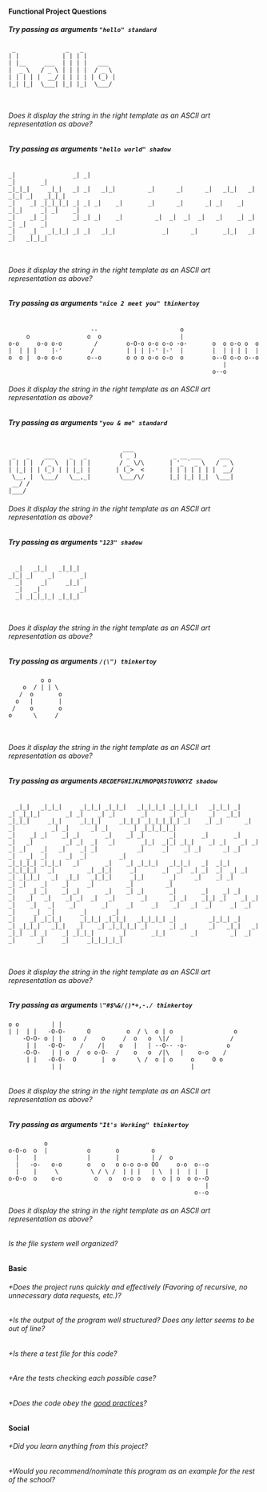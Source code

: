 #### Functional Project Questions

##### Try passing as arguments `"hello" standard`
```
 _              _   _          
| |            | | | |         
| |__     ___  | | | |   ___   
|  _ \   / _ \ | | | |  / _ \  
| | | | |  __/ | | | | | (_) | 
|_| |_|  \___| |_| |_|  \___/  
                               
                               
```

###### Does it display the string in the right template as an ASCII art representation as above?  
##### Try passing as arguments `"hello world" shadow`
```
                                                                                        
_|                _| _|                                                     _|       _| 
_|_|_|     _|_|   _| _|   _|_|         _|      _|      _|   _|_|   _|  _|_| _|   _|_|_| 
_|    _| _|_|_|_| _| _| _|    _|       _|      _|      _| _|    _| _|_|     _| _|    _| 
_|    _| _|       _| _| _|    _|         _|  _|  _|  _|   _|    _| _|       _| _|    _| 
_|    _|   _|_|_| _| _|   _|_|             _|      _|       _|_|   _|       _|   _|_|_| 
                                                                                        
                                                                                        
```
###### Does it display the string in the right template as an ASCII art representation as above?  
##### Try passing as arguments `"nice 2 meet you" thinkertoy`
```
                                                                       
                       --                       o                      
     o                o  o                      |                      
o-o     o-o o-o         /        o-O-o o-o o-o -o-       o  o o-o o  o 
|  | | |    |-'        /         | | | |-' |-'  |        |  | | | |  | 
o  o |  o-o o-o       o--o       o o o o-o o-o  o        o--O o-o o--o 
                                                            |          
                                                         o--o          
```
###### Does it display the string in the right template as an ASCII art representation as above?  
##### Try passing as arguments `"you & me" standard`
```
                                                                
                                ___                             
 _   _    ___    _   _         ( _ )          _ __ ___     ___  
| | | |  / _ \  | | | |        / _ \/\       | '_ ` _ \   / _ \ 
| |_| | | (_) | | |_| |       | (_>  <       | | | | | | |  __/ 
 \__, |  \___/   \__,_|        \___/\/       |_| |_| |_|  \___| 
 __/ /                                                          
|___/                                                           
```
###### Does it display the string in the right template as an ASCII art representation as above?  
##### Try passing as arguments `"123" shadow`
```
                       
  _|   _|_|   _|_|_|   
_|_| _|    _|       _| 
  _|     _|     _|_|   
  _|   _|           _| 
  _| _|_|_|_| _|_|_|   
                       
                       
```
###### Does it display the string in the right template as an ASCII art representation as above?
##### Try passing as arguments `/(\") thinkertoy`
```
         o o    
    o  / | | \  
   /  o       o 
  o   |       | 
 /    o       o 
o      \     /  
                
                
```
###### Does it display the string in the right template as an ASCII art representation as above?
##### Try passing as arguments `ABCDEFGHIJKLMNOPQRSTUVWXYZ shadow`
```
                                                                                                                                                                                                                                                               
  _|_|   _|_|_|     _|_|_| _|_|_|   _|_|_|_| _|_|_|_|   _|_|_| _|    _| _|_|_|       _| _|    _| _|       _|      _| _|      _|   _|_|   _|_|_|     _|_|     _|_|_|     _|_|_| _|_|_|_|_| _|    _| _|      _| _|          _| _|      _| _|      _| _|_|_|_|_|  
_|    _| _|    _| _|       _|    _| _|       _|       _|       _|    _|   _|         _| _|  _|   _|       _|_|  _|_| _|_|    _| _|    _| _|    _| _|    _|   _|    _| _|           _|     _|    _| _|      _| _|          _|   _|  _|     _|  _|         _|    
_|_|_|_| _|_|_|   _|       _|    _| _|_|_|   _|_|_|   _|  _|_| _|_|_|_|   _|         _| _|_|     _|       _|  _|  _| _|  _|  _| _|    _| _|_|_|   _|  _|_|   _|_|_|     _|_|       _|     _|    _| _|      _| _|    _|    _|     _|         _|         _|      
_|    _| _|    _| _|       _|    _| _|       _|       _|    _| _|    _|   _|   _|    _| _|  _|   _|       _|      _| _|    _|_| _|    _| _|       _|    _|   _|    _|       _|     _|     _|    _|   _|  _|     _|  _|  _|     _|  _|       _|       _|        
_|    _| _|_|_|     _|_|_| _|_|_|   _|_|_|_| _|         _|_|_| _|    _| _|_|_|   _|_|   _|    _| _|_|_|_| _|      _| _|      _|   _|_|   _|         _|_|  _| _|    _| _|_|_|       _|       _|_|       _|         _|  _|     _|      _|     _|     _|_|_|_|_|  
                                                                                                                                                                                                                                                               
                                                                                                                                                                                                                                                               
```
###### Does it display the string in the right template as an ASCII art representation as above?
##### Try passing as arguments `\"#$%&/()*+,-./ thinkertoy`
```
o o         | |                                                  
| |  | |   -O-O-      O          o  / \  o | o                 o 
    -O-O- o | |   o  /    o     /  o   o  \|/   |             /  
     | |   -O-O-    /    /|    o   |   | --O-- -o-           o   
    -O-O-   | | o  /  o o-O-  /    o   o  /|\   |    o-o    /    
     | |   -O-O-  O       |  o      \ /  o | o     o     O o     
            | |                                    |             
                                                                 
```
###### Does it display the string in the right template as an ASCII art representation as above?
##### Try passing as arguments `"It's Working" thinkertoy`
```
          o                                              
o-O-o  o  |           o       o         o                
  |    |              |       |         | /  o           
  |   -o-   o-o       o   o   o o-o o-o OO     o-o  o--o 
  |    |     \         \ / \ /  | | |   | \  | |  | |  | 
o-O-o  o    o-o         o   o   o-o o   o  o | o  o o--O 
                                                       | 
                                                    o--o 
```
###### Does it display the string in the right template as an ASCII art representation as above?
###### Is the file system well organized?

#### Basic

###### +Does the project runs quickly and effectively (Favoring of recursive, no unnecessary data requests, etc.)?
###### +Is the output of the program well structured? Does any letter seems to be out of line?
###### +Is there a test file for this code?
###### +Are the tests checking each possible case?
###### +Does the code obey the [good practices](https://github.com/01-edu/public/blob/master/subjects/good-practices.en.md)?

#### Social

###### +Did you learn anything from this project?
###### +Would you recommend/nominate this program as an example for the rest of the school?
